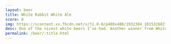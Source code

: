 ```yaml
---
layout: beer
title: White Rabbit White Ale
score: 8
img: https://scontent.xx.fbcdn.net/v/t1.0-0/p480x480/1932304_10153268279663745_7818150974405781457_n.jpg?oh=0f60133a713654adb82ab43e5b8fee18&oe=591BF29B
desc: One of the nicest white beers I’ve had. Another winner from White Rabbit
permalink: /beer/:title.html
---
```

